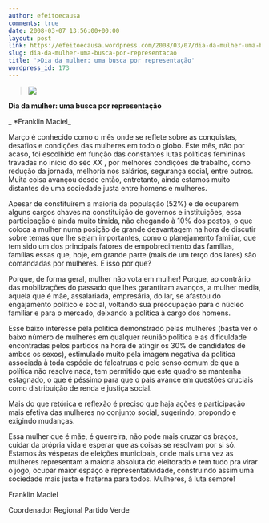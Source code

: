 ```yaml
---
author: efeitoecausa
comments: true
date: 2008-03-07 13:56:00+00:00
layout: post
link: https://efeitoecausa.wordpress.com/2008/03/07/dia-da-mulher-uma-busca-por-representacao/
slug: dia-da-mulher-uma-busca-por-representacao
title: '>Dia da mulher: uma busca por representação'
wordpress_id: 173
---
```


>[![](http://efeitoecausa.files.wordpress.com/2008/03/mulhervote.jpg?w=300)](http://efeitoecausa.files.wordpress.com/2008/03/mulhervote.jpg)  


**Dia da mulher: uma busca por representação**

 

_                                                                           *Franklin Maciel_

 

 

Março é conhecido como o mês onde se reflete sobre as conquistas, desafios e condições das mulheres em todo o globo. Este mês, não por acaso, foi escolhido em função das constantes lutas políticas femininas travadas no início do séc XX , por melhores condições de trabalho, como redução da jornada, melhoria nos salários, segurança social, entre outros. Muita coisa avançou desde então, entretanto, ainda estamos muito distantes de uma sociedade justa entre homens e mulheres.

 

Apesar de constituírem a maioria da população (52%) e de ocuparem alguns cargos chaves na constituição de governos e instituições, essa participação é ainda muito tímida, não chegando à 10% dos postos, o que coloca a mulher numa posição de grande desvantagem na hora de discutir sobre temas que lhe sejam importantes, como o planejamento familiar, que tem sido um dos principais fatores de empobrecimento das famílias, famílias essas que, hoje, em grande parte (mais de um terço dos lares) são comandadas por mulheres. E isso por que? 

 

Porque, de forma geral, mulher não vota em mulher! Porque, ao contrário das mobilizações do passado que lhes garantiram avanços, a mulher média, aquela que é mãe, assalariada, empresária, do lar, se afastou do engajamento político e social, voltando sua preocupação para o núcleo familiar e para o mercado, deixando a política à cargo dos homens.

 

Esse baixo interesse pela política demonstrado pelas mulheres (basta ver o baixo número de mulheres em qualquer reunião política e as dificuldade encontradas pelos partidos na hora de atingir os 30% de candidatos de ambos os sexos), estimulado muito pela imagem negativa da política associada à toda espécie de falcatruas e pelo senso comum de que a política não resolve nada, tem permitido que este quadro se mantenha estagnado, o que é péssimo para que o país avance em questões cruciais como distribuição de renda e justiça social.

 

Mais do que retórica e reflexão é preciso que haja ações e participação mais efetiva das mulheres no conjunto social, sugerindo, propondo e exigindo mudanças.

 

Essa mulher que é mãe, é guerreira, não pode mais cruzar os braços, cuidar da própria vida e esperar que as coisas se resolvam por si só. Estamos às vésperas de eleições municipais, onde mais uma vez as mulheres representam a maioria absoluta do eleitorado e tem tudo pra virar o jogo, ocupar maior espaço e representatividade, construindo assim uma sociedade mais justa e fraterna para todos. Mulheres, à luta sempre!

 

 

Franklin Maciel

 

Coordenador Regional Partido Verde
